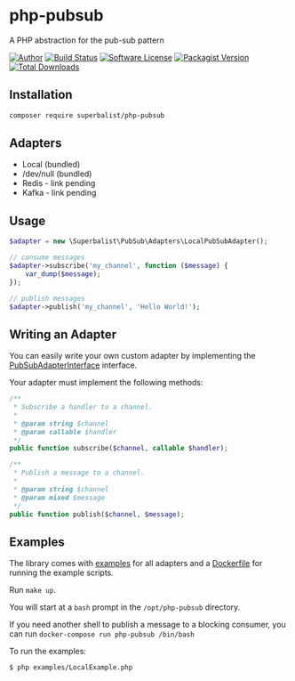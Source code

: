 # php-pubsub

A PHP abstraction for the pub-sub pattern

[![Author](http://img.shields.io/badge/author-@superbalist-blue.svg?style=flat-square)](https://twitter.com/superbalist)
[![Build Status](https://img.shields.io/travis/Superbalist/php-pubsub/master.svg?style=flat-square)](https://travis-ci.org/Superbalist/php-pubsub)
[![Software License](https://img.shields.io/badge/license-MIT-brightgreen.svg?style=flat-square)](LICENSE)
[![Packagist Version](https://img.shields.io/packagist/v/superbalist/php-pubsub.svg?style=flat-square)](https://packagist.org/packages/superbalist/php-pubsub)
[![Total Downloads](https://img.shields.io/packagist/dt/superbalist/php-pubsub.svg?style=flat-square)](https://packagist.org/packages/superbalist/php-pubsub)


## Installation

```bash
composer require superbalist/php-pubsub
```

## Adapters

* Local (bundled)
* /dev/null (bundled)
* Redis - link pending
* Kafka - link pending

## Usage

```php
$adapter = new \Superbalist\PubSub\Adapters\LocalPubSubAdapter();

// consume messages
$adapter->subscribe('my_channel', function ($message) {
    var_dump($message);
});

// publish messages
$adapter->publish('my_channel', 'Hello World!');
```

## Writing an Adapter

You can easily write your own custom adapter by implementing the [PubSubAdapterInterface](src/PubSubAdapterInterface.php) interface.

Your adapter must implement the following methods:

```php
/**
 * Subscribe a handler to a channel.
 *
 * @param string $channel
 * @param callable $handler
 */
public function subscribe($channel, callable $handler);

/**
 * Publish a message to a channel.
 *
 * @param string $channel
 * @param mixed $message
 */
public function publish($channel, $message);
```

## Examples

The library comes with [examples](examples) for all adapters and a [Dockerfile](Dockerfile) for
running the example scripts.

Run `make up`.

You will start at a `bash` prompt in the `/opt/php-pubsub` directory.

If you need another shell to publish a message to a blocking consumer, you can run `docker-compose run php-pubsub /bin/bash`

To run the examples:
```bash
$ php examples/LocalExample.php
```
